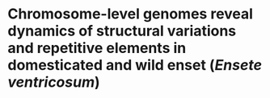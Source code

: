 # Chromosome-level genomes reveal dynamics of structural variations and repetitive elements in domesticated and wild enset (*Ensete ventricosum*)

<!-- <details open="open">
<summary>Table of Contents</summary>


  - [Organnels genome assembly (Chloroplast and mitochondorial genomes)](#organnels-genome-assembly-chloroplast-and-mitochondorial-genomes)
  - [PacBio CLR assembly and scaffolding](#pacbio-clr-assembly-and-scaffolding)
  - [PacBio HiFi assembly and scaffolding](#pacbio-hifi-assembly-and-scaffolding)
    - [Assembly](#assembly)
  - [Assembly asssessment](#assembly-asssessment)
    - [scaffolding](#scaffolding)
    - [Generating and vizualing HiC contact probability maps](#generating-and-vizualing-hic-contact-probability-maps)
    - [Benchmarking genome articles](#benchmarking-genome-articles)
  - [NLR literature and benchmarking](#nlr-literature-and-benchmarking)
    - [Assembly quality check](#assembly-quality-check)
    - [Population structure](#population-structure)

## Organnels genome assembly (Chloroplast and mitochondorial genomes)
- Chloroplast genome: excluding reads before assembly 
After self-correction and low-quality region trimming, SMRT long reads were mapped to a previously released patchouli chloroplast genome (NCBI accession: NC_042796.1)56 by Minimap2 (version 2.5-r572)57 with the parameters -t 96 -ax map-pb. As the mapped reads belonged to chloroplasts, the remaining unmapped reads were first assembled to obtain the nuclear genome <https://www.nature.com/articles/s41467-022-31121-w#Sec10>
- <https://doi.org/10.1111/1755-0998.13616>



## PacBio CLR assembly and scaffolding

Quality check on HiFi reads

GeneScope.FK <https://github.com/thegenemyers/GENESCOPE.FK>

PloidyPlot <https://github.com/thegenemyers/MERQURY.FK>

Asset <https://github.com/dfguan/asset#pg>
source <https://academic.oup.com/dnaresearch/article/29/6/dsac035/6815630#379962482>

## PacBio HiFi assembly and scaffolding

### Assembly
Hifiasm with default followed by purge-dups <https://bmcplantbiol.biomedcentral.com/articles/10.1186/s12870-022-03707-5#Sec1>

## Assembly asssessment
Merquery and Meryl db for CLR, and primary and alternate HiFi assembly
### scaffolding 

- YaHS <https://doi.org/10.1101/2022.06.09.495093>
- Align with BWA/Bowtie (-end-to-end, -very-sensitive -L 30)<https://www.nature.com/articles/s41467-022-34206-8#Sec9>
- HiC-Pro <https://www.nature.com/articles/s41597-022-01671-1#Sec2>
- Hi-CUP <https://bmcbiol.biomedcentral.com/articles/10.1186/s12915-022-01388-y#Sec10>
- LACHESIS
- ALLHiC
- Juicebox after LACHESIS and filtering HiC reads (PacBioCLR) <https://www.nature.com/articles/s42003-022-04145-7#Sec10>

HiC -> LACHESIS
HiC -> HiC-Pro -> Juicerbox -> 3D-DNA -> HiC-plotter (ONT) <https://www.nature.com/articles/s42003-022-03646-9#Sec11>
HiFi -> HiC -> HiC -> 3D-DNA -> Juicebox manual inspection <https://www.frontiersin.org/articles/10.3389/fpls.2022.1012277/full#h3>
CLR -> HiC -> LACHESIS <https://www.mdpi.com/2079-7737/11/10/1492>

### Generating and vizualing HiC contact probability maps

- 3D-DNA and Juicebox <https://bmcgenomics.biomedcentral.com/articles/10.1186/s12864-022-08697-0#Sec12>
- [HiCPlotter](https://genomebiology.biomedcentral.com/articles/10.1186/s13059-015-0767-1)

### Benchmarking genome articles

- Sea grass (TE brust inferred from Kimura divergence value)<https://www.biorxiv.org/content/10.1101/2022.11.22.517588v2.full>
- potato <https://doi.org/10.1038/s41588-022-01015-0>
- Faba bean <https://doi.org/10.1101/2022.09.23.509015>
- Chinese pepper  <https://doi.org/10.1111/pbi.13926>
- Allium crops <https://www.nature.com/articles/s41467-022-34491-3>
- Tea genome <https://doi.org/10.1038/s41438-020-0288-2>
- Turmeric <https://www.frontiersin.org/articles/10.3389/fpls.2022.1003835/full>
- Sesame <https://doi.org/10.1016/j.jare.2022.10.004>
- Nibea coibor /HiFi+HiC/ <https://doi.org/10.1038/s41597-022-01804-6>
- Arabidopsis /Nanopore + HiFi/ <https://doi.org/10.1016/j.gpb.2021.08.003>
- Velvet bean <https://doi.org/10.1093/dnares/dsac031>
- <https://onlinelibrary.wiley.com/doi/epdf/10.1111/tpj.15968>
- Watermelon <https://doi.org/10.1093/molbev/msac168>
- Brassicaceae diploid Orychophragmus violaceus <https://doi.org/10.1016/j.xplc.2022.100432>
- Poales species Carex cristatella <https://doi.org/10.1093/g3journal/jkac211>

## NLR literature and benchmarking
- <https://doi.org/10.1016/j.pbi.2022.102311>
- Insight into the structure and molecular mode of action of plant paired NLR immune receptors  <https://doi.org/10.1042/EBC20210079>
- Receptor-mediated nonhost resistance in plants  <https://doi.org/10.1042/EBC20210080>
- Unconventional R proteins in the botanical tribe Triticeae  <https://doi.org/10.1042/EBC20210081>
- Evolution of resistance (R) gene specificity <https://doi.org/10.1042/EBC20210077>
- Activation and Regulation of NLR Immune receptors <https://doi.org/10.1093/pcp/pcac116>
- Tsw – A case study on structure-function puzzles in plant NLRs with unusually large LRR domains <https://www.frontiersin.org/articles/10.3389/fpls.2022.983693/full>
### Assembly quality check 

### Population structure
<https://www.frontiersin.org/articles/10.3389/fpls.2022.1022169/full#h3> -->

